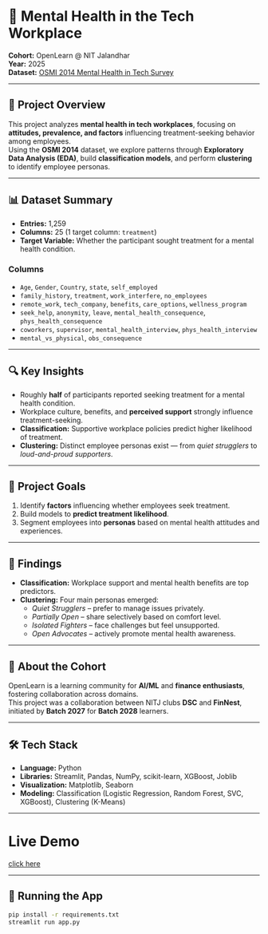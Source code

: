 # 🧠 Mental Health in the Tech Workplace

**Cohort:** OpenLearn @ NIT Jalandhar  
**Year:** 2025  
**Dataset:** [OSMI 2014 Mental Health in Tech Survey](https://osmihelp.org/research)

---

## 📌 Project Overview

This project analyzes **mental health in tech workplaces**, focusing on **attitudes, prevalence, and factors** influencing treatment-seeking behavior among employees.  
Using the **OSMI 2014** dataset, we explore patterns through **Exploratory Data Analysis (EDA)**, build **classification models**, and perform **clustering** to identify employee personas.

---

## 📊 Dataset Summary

- **Entries:** 1,259  
- **Columns:** 25 (1 target column: `treatment`)  
- **Target Variable:** Whether the participant sought treatment for a mental health condition.

### Columns
- `Age`, `Gender`, `Country`, `state`, `self_employed`
- `family_history`, `treatment`, `work_interfere`, `no_employees`
- `remote_work`, `tech_company`, `benefits`, `care_options`, `wellness_program`
- `seek_help`, `anonymity`, `leave`, `mental_health_consequence`, `phys_health_consequence`
- `coworkers`, `supervisor`, `mental_health_interview`, `phys_health_interview`
- `mental_vs_physical`, `obs_consequence`

---

## 🔍 Key Insights

- Roughly **half** of participants reported seeking treatment for a mental health condition.
- Workplace culture, benefits, and **perceived support** strongly influence treatment-seeking.
- **Classification:** Supportive workplace policies predict higher likelihood of treatment.
- **Clustering:** Distinct employee personas exist — from *quiet strugglers* to *loud-and-proud supporters*.

---

## 🎯 Project Goals

1. Identify **factors** influencing whether employees seek treatment.
2. Build models to **predict treatment likelihood**.
3. Segment employees into **personas** based on mental health attitudes and experiences.

---

## 🔑 Findings

- **Classification:** Workplace support and mental health benefits are top predictors.
- **Clustering:** Four main personas emerged:
  - *Quiet Strugglers* – prefer to manage issues privately.
  - *Partially Open* – share selectively based on comfort level.
  - *Isolated Fighters* – face challenges but feel unsupported.
  - *Open Advocates* – actively promote mental health awareness.

---

## 👥 About the Cohort

OpenLearn is a learning community for **AI/ML** and **finance enthusiasts**, fostering collaboration across domains.  
This project was a collaboration between NITJ clubs **DSC** and **FinNest**,  
initiated by **Batch 2027** for **Batch 2028** learners.

---

## 🛠 Tech Stack

- **Language:** Python
- **Libraries:** Streamlit, Pandas, NumPy, scikit-learn, XGBoost, Joblib
- **Visualization:** Matplotlib, Seaborn
- **Modeling:** Classification (Logistic Regression, Random Forest, SVC, XGBoost), Clustering (K-Means)

---
# Live Demo

[click here](https://f1analyisis-jn5h455gttaueihhvwtbfy.streamlit.app/?embed_options=light_theme)

---

## 🚀 Running the App

```bash
pip install -r requirements.txt
streamlit run app.py
